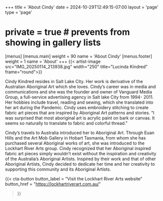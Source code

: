+++
title = 'About Cindy'
date = 2024-10-29T12:49:15-07:00
layout = 'page'
type = 'page'
# private = true # prevents from showing in gallery lists
[menus]
  [menus.main]
    weight = 90
    name = 'About Cindy'
  [menus.footer]
    weight = 1
    name = 'About'
+++
{{< artist-image src="IMG_20250114_213938.jpg" width="250" title="Lucinda Kindred" frame="round">}}

Cindy Kindred resides in Salt Lake City.  Her work is derivative of the Australian Aboriginal Art which she loves.  Cindy’s career was in media and communications and she was the founder and owner of Vanguard Media Group, a full-service advertising agency in Salt lake City from 1994- 2011.  Her hobbies include travel, reading and sewing, which she translated into her art during the Pandemic.  Cindy uses embroidery stitching to create fabric art pieces that are inspired by Aboriginal Art patterns and stories.  “I was surprised that most aboriginal art is acrylic paint on bark or canvas.  It seems so naturally to translate to fabric and colorful thread.”

Cindy’s travels to Australia introduced her to Aboriginal Art. Through Euan Hills and the Art Mob Gallery in Hobart Tasmania, from whom she has purchased several Aboriginal works of art, she was introduced to the Lockhart River Arts group. Cindy recognized that her Aboriginal inspired fabric art pieces simply wouldn’t exist without the inspiration and creativity of the Australia’s Aboriginal Artists. Inspired by their work and that of other Aboriginal Artists, Cindy decided to dedicate her time and her creativity to supporting this community and its Aboriginal Artists.

{{< cta-button 
  button_label = "Visit the Lockhart River Arts website" 
  button_href = "https://lockhartriverart.com.au/" 
>}}
